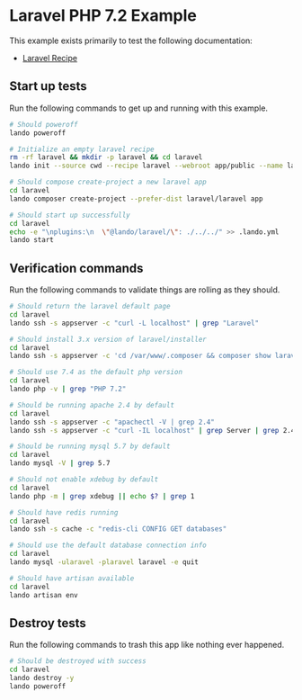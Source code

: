 Laravel PHP 7.2 Example
===============

This example exists primarily to test the following documentation:

* [Laravel Recipe](https://docs.devwithlando.io/tutorials/laravel.html)

Start up tests
--------------

Run the following commands to get up and running with this example.

```bash
# Should poweroff
lando poweroff

# Initialize an empty laravel recipe
rm -rf laravel && mkdir -p laravel && cd laravel
lando init --source cwd --recipe laravel --webroot app/public --name lando-laravel --option cache=redis --option php='7.2' --option composer_version='1-latest'

# Should compose create-project a new laravel app
cd laravel
lando composer create-project --prefer-dist laravel/laravel app

# Should start up successfully
cd laravel
echo -e "\nplugins:\n  \"@lando/laravel/\": ./../../" >> .lando.yml
lando start
```

Verification commands
---------------------

Run the following commands to validate things are rolling as they should.

```bash
# Should return the laravel default page
cd laravel
lando ssh -s appserver -c "curl -L localhost" | grep "Laravel"

# Should install 3.x version of laravel/installer
cd laravel
lando ssh -s appserver -c 'cd /var/www/.composer && composer show laravel/installer' | grep 'v3.'

# Should use 7.4 as the default php version
cd laravel
lando php -v | grep "PHP 7.2"

# Should be running apache 2.4 by default
cd laravel
lando ssh -s appserver -c "apachectl -V | grep 2.4"
lando ssh -s appserver -c "curl -IL localhost" | grep Server | grep 2.4

# Should be running mysql 5.7 by default
cd laravel
lando mysql -V | grep 5.7

# Should not enable xdebug by default
cd laravel
lando php -m | grep xdebug || echo $? | grep 1

# Should have redis running
cd laravel
lando ssh -s cache -c "redis-cli CONFIG GET databases"

# Should use the default database connection info
cd laravel
lando mysql -ularavel -plaravel laravel -e quit

# Should have artisan available
cd laravel
lando artisan env
```

Destroy tests
-------------

Run the following commands to trash this app like nothing ever happened.

```bash
# Should be destroyed with success
cd laravel
lando destroy -y
lando poweroff
```
